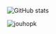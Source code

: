 ![GitHub stats](https://github-readme-stats.vercel.app/api?username=fit-in0&show_icons=true&theme=dracula) 

<p><img align="left" src="https://github-readme-stats.vercel.app/api/top-langs?username=fit-in0&show_icons=true&theme=dark&title_color=3366BB&text_color=ffffff&hide_border=true&locale=en&layout=compact" alt="jouhopk" /></p>
